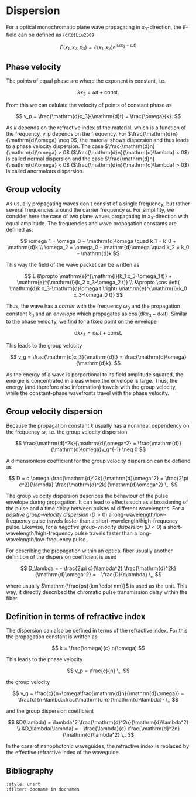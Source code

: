 # Dispersion

For a optical monochromatic plane wave propagating in $x_3$-direction,
the $E$-field can be defined as {cite}`Liu2009`

$$
    E(x_1,x_2,x_3) = \mathcal{E}(x_1,x_2) \mathrm{e}^{\mathrm{i}(kx_3-\omega t)}
$$

## Phase velocity

The points of equal phase are where the exponent is constant, i.e.

$$
    kx_3 = \omega t + \mathrm{const}.
$$

From this we can calulate the velocity of points of constant phase as

$$
    v_p = \frac{\mathrm{d}x_3}{\mathrm{d}t} = \frac{\omega}{k}.
$$

As $k$ depends on the refractive index of the material,
which is a function of the frequency, v_p depends on the frequency.
For $\frac{\mathrm{d}n}{\mathrm{d}\omega} \neq 0$,
the material shows dispersion and thus leads to a phase velocity dispersion.
The case $\frac{\mathrm{d}n}{\mathrm{d}\omega} > 0$
($\frac{\mathrm{d}n}{\mathrm{d}\lambda} < 0$) is called normal dispersion
and the case $\frac{\mathrm{d}n}{\mathrm{d}\omega} < 0$
($\frac{\mathrm{d}n}{\mathrm{d}\lambda} > 0$) is called anormalous dispersion.

## Group velocity

As usually propagating waves don't consist of a single frequency,
but rather several frequencies around the carrier frequency $\omega$.
For simplifity, we consider here the case of two plane waves
propagating in $x_3$-direction with equal amplitude.
The frequencies and wave propagation constants are defined as:

$$
    \omega_1 = \omega_0 + \mathrm{d}\omega \quad k_1 = k_0 + \mathrm{d}k
    \\
    \omega_2 = \omega_0 - \mathrm{d}\omega \quad k_2 = k_0 - \mathrm{d}k
$$

This way the field of the wave packet can be written as

$$
    E
    &\propto
    \mathrm{e}^{\mathrm{i}(k_1 x_3-\omega_1 t)}
    +
    \mathrm{e}^{\mathrm{i}(k_2 x_3-\omega_2 t)}
    \\
    &\propto
    \cos
    \left(
        \mathrm{d}k x_3-\mathrm{d}\omega t
    \right)
    \mathrm{e}^{\mathrm{i}(k_0 x_3-\omega_0 t)}
$$

Thus, the wave has a *carrier* with the frequency $\omega_0$
and the propagation constant $k_0$
and an *envelope* which propagates as
$\cos\left(\mathrm{d}k x_3-\mathrm{d}\omega t\right)$.
Similar to the phase velocity, we find for a fixed point on the envelope

$$
    \mathrm{d}kx_3 = \mathrm{d}\omega t + \mathrm{const}.
$$

This leads to the group velocity

$$
    v_g = \frac{\mathrm{d}x_3}{\mathrm{d}t} = \frac{\mathrm{d}\omega}{\mathrm{d}k}.
$$

As the energy of a wave is porportional to its field amplitude squared,
the energie is concentrated in areas where the envelope is large.
Thus, the energy (and therefore also information)
travels with the group velocity,
while the constant-phase wavefronts travel with the phase velocity.

## Group velocity dispersion

Because the propagation constant $k$ usually
has a nonlinear dependency on the frequency $\omega$,
i.e. the group velocity dispersion

$$
    \frac{\mathrm{d}^2k}{\mathrm{d}\omega^2}
    =
    \frac{\mathrm{d}}{\mathrm{d}\omega}v_g^{-1} \neq 0
$$

A dimensionless coefficient for the group velocity dispersion can be defiend as

$$
    D
    =
    c \omega \frac{\mathrm{d}^2k}{\mathrm{d}\omega^2}
    =
    \frac{2\pi c^2}{\lambda} \frac{\mathrm{d}^2k}{\mathrm{d}\omega^2} \,.
$$

The group velocity dispersion describes the behaviour of the pulse envelope
during propagation. It can lead to effects such as a broadening of the pulse
and a time delay between pulses of different wavelengths.
For a *positive group-velocity dispersion* ($D>0$)
a long-wavelength/low-frequency pulse travels faster than
a short-wavelength/high-frequency pulse.
Likewise, for a *negative group-velocity dispersion* ($D<0$)
a short-wavelength/high-frequency pulse travels faster than
a long-wavelength/low-frequency pulse.

For describing the propagation within an optical fiber usually
another definition of the dispersion coefficient is used

$$
    D_\lambda
    = - \frac{2\pi c}{\lambda^2} \frac{\mathrm{d}^2k}{\mathrm{d}\omega^2}
    = - \frac{D}{c\lambda} \,,
$$

where usually $\mathrm{\frac{ps}{km \cdot nm}}$ is used as the unit.
This way, it directly described the chromatic pulse transmission delay
within the fiber.

## Definition in terms of refractive index

The dispersion can also be defined in terms of the refractive index.
For this the propagation constant is written as

$$
    k = \frac{\omega}{c} n(\omega)
$$

This leads to the phase velocity

$$
    v_p = \frac{c}{n} \,,
$$

the group velocity

$$
    v_g
    =
    \frac{c}{n+\omega\frac{\mathrm{d}n}{\mathrm{d}\omega}}
    =
    \frac{c}{n-\lambda\frac{\mathrm{d}n}{\mathrm{d}\lambda}}
    \,,
$$

and the group dispersion coefficient

$$
    &D(\lambda) = \lambda^2 \frac{\mathrm{d}^2n}{\mathrm{d}\lambda^2}
    \\
    &D_\lambda(\lambda) = - \frac{\lambda}{c} \frac{\mathrm{d}^2n}{\mathrm{d}\lambda^2}
    \,.
$$

In the case of nanophotonic waveguides, the refractive index is replaced
by the effective refractive index of the waveguide.

## Bibliography

```{bibliography}
:style: unsrt
:filter: docname in docnames
```